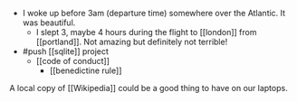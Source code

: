 - I woke up before 3am (departure time) somewhere over the Atlantic. It was beautiful.
  - I slept 3, maybe 4 hours during the flight to [[london]] from [[portland]]. Not amazing but definitely not terrible!
- #push [[sqlite]] project
  - [[code of conduct]]
    - [[benedictine rule]]

A local copy of [[Wikipedia]] could be a good thing to have on our laptops.
